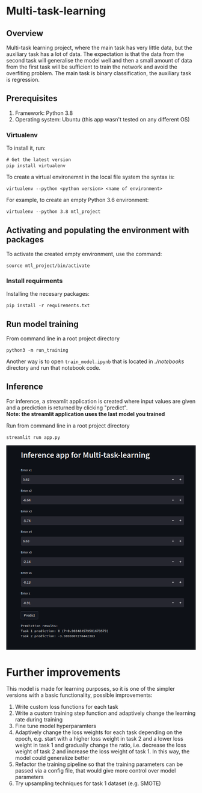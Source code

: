 # Multi-task-learning

## Overview
Multi-task learning project, where the main task has very little data, 
but the auxiliary task has a lot of data. The expectation is that the data 
from the second task will generalise the model well and then a small amount 
of data from the first task will be sufficient to train the network and avoid 
the overfiting problem. The main task is binary classification, the auxiliary 
task is regression.


## Prerequisites 
1. Framework: Python 3.8
2. Operating system: Ubuntu (this app wasn't tested on any different OS)

### Virtualenv

To install it, run:
```
# Get the latest version
pip install virtualenv
```

To create a virtual environemnt in the local file system the syntax is:
```
virtualenv --python <python version> <name of environment> 
```

For example, to create an empty Python 3.6 environment: 
```
virtualenv --python 3.8 mtl_project
```

## Activating and populating the environment with packages

To activate the created empty environment, use the command: 
```
source mtl_project/bin/activate
```

### Install requirments
Installing the necesary packages:
```
pip install -r requirements.txt
```

## Run model training
From command line in a root project directory
```
python3 -m run_training
```
Another way is to open `train_model.ipynb` that is located in *./notebooks* directory and run that notebook code.

## Inference
For inference, a streamlit application is created where input values are given and a prediction 
is returned by clicking "predict".  
**Note: the streamlit application uses the last model you trained**

Run from command line in a root project directory
```
streamlit run app.py 
```

![My Image](inference.png)

# Further improvements
This model is made for learning purposes, so it is one of the simpler versions with a basic functionality, possible improvements:
1. Write custom loss functions for each task
2. Write a custom training step function and adaptively change the learning rate during training
3. Fine tune model hyperparamters
4. Adaptively change the loss weights for each task depending on the epoch, e.g. start with a higher loss weight in task 2 and a lower loss weight in task 1 and gradually change the ratio, i.e. decrease the loss weight of task 2 and increase the loss weight of task 1. In this way, the model could generalize better
5. Refactor the training pipeline so that the training parameters can be passed via a config file, that would give more control over model parameters
6. Try upsampling techniques for task 1 dataset (e.g. SMOTE)